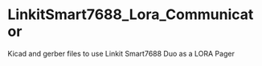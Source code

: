 # LinkitSmart7688_Lora_Communicator
Kicad and gerber files to use Linkit Smart7688 Duo as a LORA Pager
